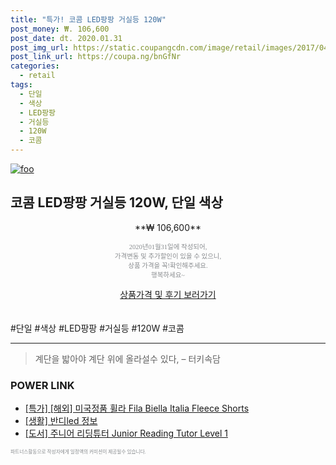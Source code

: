 ```yaml
--- 
title: "특가! 코콤 LED팡팡 거실등 120W" 
post_money: ₩. 106,600 
post_date: dt. 2020.01.31 
post_img_url: https://static.coupangcdn.com/image/retail/images/2017/04/12/17/0/810ec62b-30ab-415a-b90d-3f190ab46906.jpg 
post_link_url: https://coupa.ng/bnGfNr 
categories: 
  - retail 
tags: 
  - 단일 
  - 색상 
  - LED팡팡 
  - 거실등 
  - 120W 
  - 코콤 
--- 
```

[![foo](https://static.coupangcdn.com/image/retail/images/2017/04/12/17/0/810ec62b-30ab-415a-b90d-3f190ab46906.jpg)](https://coupa.ng/bnGfNr) 

## 코콤 LED팡팡 거실등 120W, 단일 색상 
<p style="text-align: center;">**₩ 106,600**</p> 
<p style="text-align: center;"><span style="color: #898c8f; font-family: Georgia,Times,serif; font-size: 0.75em;">2020년01월31일에 작성되어, <br>가격변동 및 추가할인이 있을 수 있으니,<br> 상품 가격을 꼭!확인해주세요.<br>행복하세요~</span> 
</p>	 
<div markdown="0" style="text-align: center;"><a href="https://coupa.ng/bnGfNr" class="btn btn--success">상품가격 및 후기 보러가기</a></div> 
<br><br> 
  #단일 #색상 #LED팡팡 #거실등 #120W #코콤 
<hr> 

> 계단을 밟아야 계단 위에 올라설수 있다, – 터키속담 


### POWER LINK

* <a href="https://blog.naver.com/sakai111/221790483408" target="_blank">[특가] [해외] 미국정품 휠라 Fila Biella Italia Fleece Shorts</a>
* <a href="https://blog.naver.com/sakai111/221760281253" target="_blank"> [생활] 반디led 정보 </a>
* <a href="https://blog.naver.com/santokki14/221786341358" target="_blank">[도서] 주니어 리딩튜터 Junior Reading Tutor Level 1</a>

<span style="color: #898c8f; font-family: Georgia,Times,serif; font-size: 0.55em;">파트너스활동으로 작성자에게 일정액의 커미션이 제공될수 있습니다.</span> 
